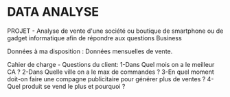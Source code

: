 # DATA ANALYSE
PROJET - Analyse de vente d'une société ou boutique de smartphone ou de gadget informatique afin de répondre aux questions Business

Données à ma disposition : Données mensuelles de vente. 

Cahier de charge - Questions du client: 
1-Dans Quel mois on a le meilleur CA ?
2-Dans Quelle ville on a le max de commandes ?
3-En quel moment doit-on faire une compagne publicitaire pour générer plus de ventes ?
4-Quel produit se vend le plus et pourquoi ?
